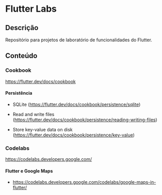 # Flutter Labs

## Descrição

Repositório para projetos de laboratório de funcionalidades do Flutter.

## Conteúdo

### Cookbook

https://flutter.dev/docs/cookbook

#### Persistência

- SQLite (https://flutter.dev/docs/cookbook/persistence/sqlite)

- Read and write files (https://flutter.dev/docs/cookbook/persistence/reading-writing-files)

- Store key-value data on disk (https://flutter.dev/docs/cookbook/persistence/key-value)

### Codelabs

https://codelabs.developers.google.com/

#### Flutter e Google Maps

- https://codelabs.developers.google.com/codelabs/google-maps-in-flutter/
